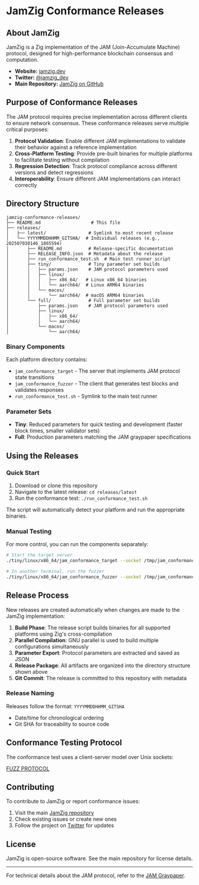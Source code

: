 # JamZig Conformance Releases

## About JamZig

JamZig is a Zig implementation of the JAM (Join-Accumulate Machine) protocol, designed for high-performance blockchain consensus and computation.

- **Website:** [jamzig.dev](https://jamzig.dev)
- **Twitter:** [@jamzig_dev](https://x.com/jamzig_dev)
- **Main Repository:** [JamZig on GitHub](https://github.com/jamzig/jamzig)

## Purpose of Conformance Releases

The JAM protocol requires precise implementation across different clients to ensure network consensus. These conformance releases serve multiple critical purposes:

1. **Protocol Validation**: Enable different JAM implementations to validate their behavior against a reference implementation
2. **Cross-Platform Testing**: Provide pre-built binaries for multiple platforms to facilitate testing without compilation
3. **Regression Detection**: Track protocol compliance across different versions and detect regressions
4. **Interoperability**: Ensure different JAM implementations can interact correctly

## Directory Structure

```
jamzig-conformance-releases/
├── README.md                   # This file
├── releases/
│   ├── latest/                # Symlink to most recent release
│   └── YYYYMMDDHHMM_GITSHA/  # Individual releases (e.g., 202507030146_1865594)
│       ├── README.md          # Release-specific documentation
│       ├── RELEASE_INFO.json  # Metadata about the release
│       ├── run_conformance_test.sh  # Main test runner script
│       ├── tiny/              # Tiny parameter set builds
│       │   ├── params.json    # JAM protocol parameters used
│       │   ├── linux/
│       │   │   ├── x86_64/   # Linux x86_64 binaries
│       │   │   └── aarch64/  # Linux ARM64 binaries
│       │   └── macos/
│       │       └── aarch64/  # macOS ARM64 binaries
│       └── full/              # Full parameter set builds
│           ├── params.json    # JAM protocol parameters used
│           ├── linux/
│           │   ├── x86_64/
│           │   └── aarch64/
│           └── macos/
│               └── aarch64/
```

### Binary Components

Each platform directory contains:
- `jam_conformance_target` - The server that implements JAM protocol state transitions
- `jam_conformance_fuzzer` - The client that generates test blocks and validates responses
- `run_conformance_test.sh` - Symlink to the main test runner

### Parameter Sets

- **Tiny**: Reduced parameters for quick testing and development (faster block times, smaller validator sets)
- **Full**: Production parameters matching the JAM graypaper specifications

## Using the Releases

### Quick Start

1. Download or clone this repository
2. Navigate to the latest release: `cd releases/latest`
3. Run the conformance test: `./run_conformance_test.sh`

The script will automatically detect your platform and run the appropriate binaries.

### Manual Testing

For more control, you can run the components separately:

```bash
# Start the target server
./tiny/linux/x86_64/jam_conformance_target --socket /tmp/jam_conformance.sock

# In another terminal, run the fuzzer
./tiny/linux/x86_64/jam_conformance_fuzzer --socket /tmp/jam_conformance.sock --blocks 100
```

## Release Process

New releases are created automatically when changes are made to the JamZig implementation:

1. **Build Phase**: The release script builds binaries for all supported platforms using Zig's cross-compilation
2. **Parallel Compilation**: GNU parallel is used to build multiple configurations simultaneously
3. **Parameter Export**: Protocol parameters are extracted and saved as JSON
4. **Release Package**: All artifacts are organized into the directory structure shown above
5. **Git Commit**: The release is committed to this repository with metadata

### Release Naming

Releases follow the format: `YYYYMMDDHHMM_GITSHA`
- Date/time for chronological ordering
- Git SHA for traceability to source code

## Conformance Testing Protocol

The conformance test uses a client-server model over Unix sockets:

[FUZZ PROTOCOL](https://github.com/davxy/jam-stuff/blob/main/fuzz-proto/README.md)

## Contributing

To contribute to JamZig or report conformance issues:

1. Visit the main [JamZig repository](https://github.com/jamzig/jamzig)
2. Check existing issues or create new ones
3. Follow the project on [Twitter](https://x.com/jamzig_dev) for updates

## License

JamZig is open-source software. See the main repository for license details.

---

For technical details about the JAM protocol, refer to the [JAM Graypaper](https://graypaper.com).
